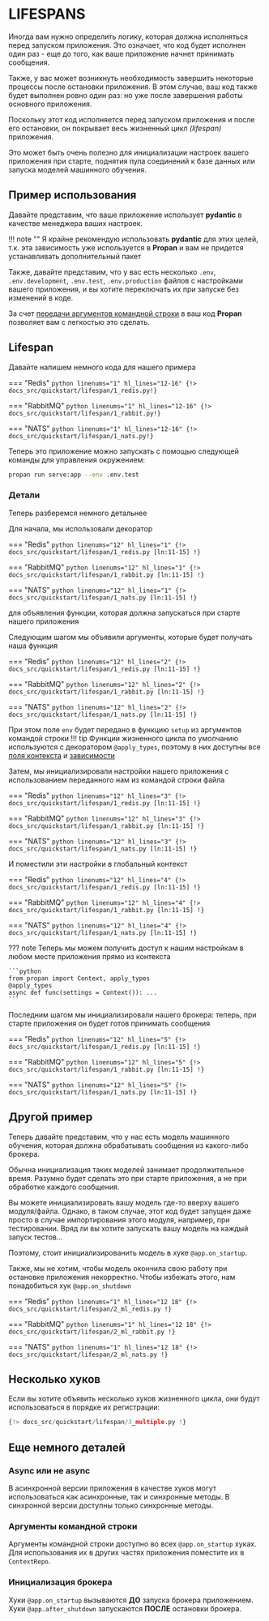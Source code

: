 # LIFESPANS

Иногда вам нужно определить логику, которая должна исполняться перед запуском приложения.
Это означает, что код будет исполнен один раз - еще до того, как ваше приложение начнет принимать сообщения.

Также, у вас может возникнуть необходимость завершить некоторые процессы после остановки приложения. В этом случае, ваш код также будет выполнен ровно один раз:
но уже после завершения работы основного приложения.

Поскольку этот код исполняется перед запуском приложения и после его остановки, он покрывает весь жизненный цикл *(lifespan)* приложения.

Это может быть очень полезно для инициализации настроек вашего приложения при старте, поднятия пула соединений к базе данных или запуска моделей машинного обучения.

## Пример использования

Давайте представим, что ваше приложение использует **pydantic** в качестве менеджера ваших настроек.

!!! note ""
    Я крайне рекомендую использовать **pydantic** для этих целей, т.к. эта зависимость уже используется в **Propan**
    и вам не придется устанавливать дополнительный пакет

Также, давайте представим, что у вас есть несколько `.env`, `.env.development`, `.env.test`, `.env.production` файлов с настройками вашего приложения,
и вы хотите переключать их при запуске без изменений в коде.

За счет [передачи аргументов командной строки](../2_cli/#_3) в ваш код **Propan** позволяет вам с легкостью это сделать.

## Lifespan

Давайте напишем немного кода для нашего примера

=== "Redis"
    ```python linenums="1" hl_lines="12-16"
    {!> docs_src/quickstart/lifespan/1_redis.py!}
    ```

=== "RabbitMQ"
    ```python linenums="1" hl_lines="12-16"
    {!> docs_src/quickstart/lifespan/1_rabbit.py!}
    ```

=== "NATS"
    ```python linenums="1" hl_lines="12-16"
    {!> docs_src/quickstart/lifespan/1_nats.py!}
    ```

Теперь это приложение можно запускать с помощью следующей команды для управления окружением:

```bash
propan run serve:app --env .env.test
```

### Детали

Теперь разберемся немного детальнее

Для начала, мы использовали декоратор

=== "Redis"
    ```python linenums="12" hl_lines="1"
    {!> docs_src/quickstart/lifespan/1_redis.py [ln:11-15] !}
    ```

=== "RabbitMQ"
    ```python linenums="12" hl_lines="1"
    {!> docs_src/quickstart/lifespan/1_rabbit.py [ln:11-15] !}
    ```

=== "NATS"
    ```python linenums="12" hl_lines="1"
    {!> docs_src/quickstart/lifespan/1_nats.py [ln:11-15] !}
    ```

для объявления функции, которая должна запускаться при старте нашего приложения

Следующим шагом мы объявили аргументы, которые будет получать наша функция

=== "Redis"
    ```python linenums="12" hl_lines="2"
    {!> docs_src/quickstart/lifespan/1_redis.py [ln:11-15] !}
    ```

=== "RabbitMQ"
    ```python linenums="12" hl_lines="2"
    {!> docs_src/quickstart/lifespan/1_rabbit.py [ln:11-15] !}
    ```

=== "NATS"
    ```python linenums="12" hl_lines="2"
    {!> docs_src/quickstart/lifespan/1_nats.py [ln:11-15] !}
    ```

При этом поле `env` будет передано в функцию `setup` из аргументов командой строки
!!! tip
    Функции жизненного цикла по умолчанию используются с декоратором `@apply_types`,
    поэтому в них доступны все [поля контекста](../5_dependency/2_context) и [зависимости](../5_dependency/1_di-index)

Затем, мы инициализировали настройки нашего приложения с использованием переданного нам из командой строки файла

=== "Redis"
    ```python linenums="12" hl_lines="3"
    {!> docs_src/quickstart/lifespan/1_redis.py [ln:11-15] !}
    ```

=== "RabbitMQ"
    ```python linenums="12" hl_lines="3"
    {!> docs_src/quickstart/lifespan/1_rabbit.py [ln:11-15] !}
    ```

=== "NATS"
    ```python linenums="12" hl_lines="3"
    {!> docs_src/quickstart/lifespan/1_nats.py [ln:11-15] !}
    ```

И поместили эти настройки в глобальный контекст

=== "Redis"
    ```python linenums="12" hl_lines="4"
    {!> docs_src/quickstart/lifespan/1_redis.py [ln:11-15] !}
    ```

=== "RabbitMQ"
    ```python linenums="12" hl_lines="4"
    {!> docs_src/quickstart/lifespan/1_rabbit.py [ln:11-15] !}
    ```

=== "NATS"
    ```python linenums="12" hl_lines="4"
    {!> docs_src/quickstart/lifespan/1_nats.py [ln:11-15] !}
    ```

??? note
    Теперь мы можем получить доступ к нашим настройкам в любом месте приложения прямо из контекста

    ```python
    from propan import Context, apply_types
    @apply_types
    async def func(settings = Context()): ...
    ```

Последним шагом мы инициализировали нашего брокера: теперь, при старте приложения он будет готов принимать сообщения

=== "Redis"
    ```python linenums="12" hl_lines="5"
    {!> docs_src/quickstart/lifespan/1_redis.py [ln:11-15] !}
    ```

=== "RabbitMQ"
    ```python linenums="12" hl_lines="5"
    {!> docs_src/quickstart/lifespan/1_rabbit.py [ln:11-15] !}
    ```

=== "NATS"
    ```python linenums="12" hl_lines="5"
    {!> docs_src/quickstart/lifespan/1_nats.py [ln:11-15] !}
    ```

## Другой пример

Теперь давайте представим, что у нас есть модель машинного обучения, которая должна обрабатывать сообщения из какого-либо брокера.

Обычна инициализация таких моделей занимает продолжительное время. Разумно будет сделать это при старте приложения, а не при обработке каждого сообщения.

Вы можете инициализировать вашу модель где-то вверху вашего модуля/файла. Однако, в таком случае, этот код будет запущен даже просто в случае импортирования
этого модуля, например, при тестировании. Вряд ли вы хотите запускать вашу модель на каждый запуск тестов...

Поэтому, стоит инициализированить модель в хуке `@app.on_startup`.

Также, мы не хотим, чтобы модель окончила свою работу при остановке приложения некорректно. Чтобы избежать этого, нам понадобиться хук `@app.on_shutdown`

=== "Redis"
    ```python linenums="1" hl_lines="12 18"
    {!> docs_src/quickstart/lifespan/2_ml_redis.py !}
    ```

=== "RabbitMQ"
    ```python linenums="1" hl_lines="12 18"
    {!> docs_src/quickstart/lifespan/2_ml_rabbit.py !}
    ```

=== "NATS"
    ```python linenums="1" hl_lines="12 18"
    {!> docs_src/quickstart/lifespan/2_ml_nats.py !}
    ```

## Несколько хуков

Если вы хотите объявить несколько хуков жизненного цикла, они будут использоваться в порядке их регистрации:

```python linenums="1" hl_lines="6 10"
{!> docs_src/quickstart/lifespan/3_multiple.py !}
```

## Еще немного деталей

### Async или не async

В асинхронной версии приложения в качестве хуков могут использоваться как асинхронные, так и синхронные методы.
В синхронной версии доступны только синхронные методы.

### Аргументы командной строки

Аргументы командной строки доступно во всех `@app.on_startup` хуках. Для использования их в других частях приложения
поместите их в `ContextRepo`.

### Инициализация брокера

Хуки `@app.on_startup` вызываются **ДО** запуска брокера приложением. Хуки `@app.after_shutdown` запускаются **ПОСЛЕ** остановки брокера.
